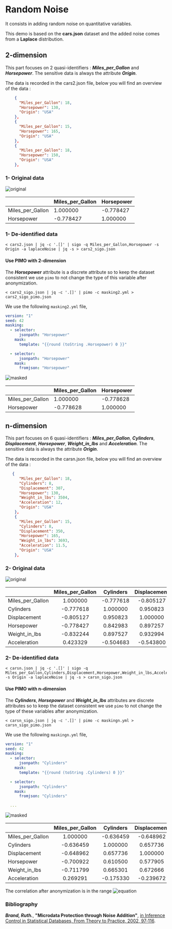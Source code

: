 # Random Noise

It consists in adding random noise on quantitative variables.

This demo is based on the **cars.json** dataset and the added noise comes from a **Laplace** distribution.

## 2-dimension

This part focuses on 2 quasi-identifiers : ***Miles_per_Gallon*** and ***Horsepower***.
The sensitive data is always the attribute ***Origin***.

The data is recorded in the cars2.json file, below you will find an overview of the data :

```json
    {
      "Miles_per_Gallon": 18,
      "Horsepower": 130,
      "Origin": "USA"
    },
    {
      "Miles_per_Gallon": 15,
      "Horsepower": 165,
      "Origin": "USA"
    },
    {
      "Miles_per_Gallon": 18,
      "Horsepower": 150,
      "Origin": "USA"
    },
```

### 1- Original data

![original](cars2.png)

|                  | Miles_per_Gallon | Horsepower |
|------------------|------------------|------------|
| Miles_per_Gallon |     1.000000     |  -0.778427 |
| Horsepower       |     -0.778427    |  1.000000  |

### 1- De-identified data

```console
< cars2.json | jq -c '.[]' | sigo -q Miles_per_Gallon,Horsepower -s Origin -a laplaceNoise | jq -s > cars2_sigo.json
```

#### Use PIMO with 2-dimension

The ***Horsepower*** attribute is a discrete attribute so to keep the dataset consistent we use `pimo` to not change the type of this variable after anonymization.

```console
< cars2_sigo.json | jq -c '.[]' | pimo -c masking2.yml > cars2_sigo_pimo.json
```

We use the following `masking2.yml` file,

``` yaml
version: "1"
seed: 42
masking:
  - selector:
      jsonpath: "Horsepower"
    mask:
      template: "{{round (toString .Horsepower) 0 }}"

  - selector:
      jsonpath: "Horsepower"
    mask:
      fromjson: "Horsepower"
```

![masked](cars2-sigo.png)

|                  | Miles_per_Gallon | Horsepower |
|------------------|------------------|------------|
| Miles_per_Gallon |     1.000000     | -0.778628  |
| Horsepower       |    -0.778628     |  1.000000  |

## n-dimension

This part focuses on 6 quasi-identifiers : ***Miles_per_Gallon***, ***Cylinders***, ***Displacement***, ***Horsepower***, ***Weight_in_lbs*** and ***Acceleration***.
The sensitive data is always the attribute ***Origin***.

The data is recorded in the carsn.json file, below you will find an overview of the data :

```json
   {
      "Miles_per_Gallon": 18,
      "Cylinders": 8,
      "Displacement": 307,
      "Horsepower": 130,
      "Weight_in_lbs": 3504,
      "Acceleration": 12,
      "Origin": "USA"
    },
    {
      "Miles_per_Gallon": 15,
      "Cylinders": 8,
      "Displacement": 350,
      "Horsepower": 165,
      "Weight_in_lbs": 3693,
      "Acceleration": 11.5,
      "Origin": "USA"
    },
```

### 2- Original data

![original](carsn.png)

|                  | Miles_per_Gallon | Cylinders | Displacement | Horsepower | Weight_in_lbs | Acceleration |
|------------------|:----------------:|:---------:|:------------:|:----------:|:-------------:|:------------:|
| Miles_per_Gallon |     1.000000     | -0.777618 |   -0.805127  |  -0.778427 |   -0.832244   |   0.423329   |
| Cylinders        |     -0.777618    |  1.000000 |   0.950823   |  0.842983  |    0.897527   |   -0.504683  |
| Displacement     |     -0.805127    |  0.950823 |   1.000000   |  0.897257  |    0.932994   |   -0.543800  |
| Horsepower       |     -0.778427    |  0.842983 |   0.897257   |  1.000000  |    0.864538   |   -0.689196  |
| Weight_in_lbs    |     -0.832244    |  0.897527 |   0.932994   |  0.864538  |    1.000000   |   -0.416839  |
| Acceleration     |     0.423329     | -0.504683 |   -0.543800  |  -0.689196 |   -0.416839   |   1.000000   |

### 2- De-identified data

```console
< carsn.json | jq -c '.[]' | sigo -q Miles_per_Gallon,Cylinders,Displacement,Horsepower,Weight_in_lbs,Acceleration -s Origin -a laplaceNoise | jq -s > carsn_sigo.json
```

#### Use PIMO with n-dimension

The ***Cylinders***,  ***Horsepower*** and ***Weight_in_lbs*** attributes are discrete attributes so to keep the dataset consistent we use `pimo` to not change the type of these variables after anonymization.

```console
< carsn_sigo.json | jq -c '.[]' | pimo -c maskingn.yml > carsn_sigo_pimo.json
```

We use the following `maskingn.yml` file,

``` yaml
version: "1"
seed: 42
masking:
  - selector:
      jsonpath: "Cylinders"
    mask:
      template: "{{round (toString .Cylinders) 0 }}"

  - selector:
      jsonpath: "Cylinders"
    mask:
      fromjson: "Cylinders"

  ...
```

![masked](carsn-sigo.png)

|                  | Miles_per_Gallon | Cylinders | Displacement | Horsepower | Weight_in_lbs | Acceleration |
|------------------|:----------------:|:---------:|:------------:|:----------:|:-------------:|:------------:|
| Miles_per_Gallon |     1.000000     | -0.636459 |   -0.648962  |  -0.700922 |   -0.711799   |   0.269291   |
| Cylinders        |     -0.636459    |  1.000000 |   0.657736   |  0.610500  |    0.665301   |   -0.175330  |
| Displacement     |     -0.648962    |  0.657736 |   1.000000   |  0.577905  |    0.672666   |   -0.239672  |
| Horsepower       |     -0.700922    |  0.610500 |   0.577905   |  1.000000  |    0.638299   |   -0.332941  |
| Weight_in_lbs    |     -0.711799    |  0.665301 |   0.672666   |  0.638299  |    1.000000   |   -0.170356  |
| Acceleration     |     0.269291     | -0.175330 |   -0.239672  |  -0.332941 |   -0.170356   |   1.000000   |

The correlation after anonymization is in the range ![equation](https://latex.codecogs.com/svg.image?%5Cleft%20%5B%20%5Cpm%200.08%20;%20%5Cpm%200.36%20%5Cright%20%5D)

### Bibliography

***Brand, Ruth.***, **"Microdata Protection through Noise Addition"**,
[in Inference Control in Statistical Databases, From Theory to Practice, 2002, 97‑116](<https://link.springer.com/chapter/10.1007/3-540-47804-3_8?code=d7da801e-b5d7-4f86-8820-3547ba948938>).
